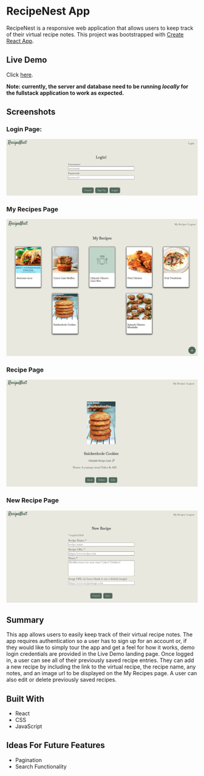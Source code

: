 # RecipeNest App

RecipeNest is a responsive web application that allows users to keep track of their virtual recipe notes. This project was bootstrapped with [Create React App](https://github.com/facebook/create-react-app).

## Live Demo

Click [here](https://recipenest.vercel.app/).

**Note: currently, the server and database need to be running *locally* for the fullstack application to work as expected.**

## Screenshots

### Login Page:

![login page image](assets/screenshots/Login.png)

### My Recipes Page

![my recipes page](assets/screenshots/MyRecipes.png)

### Recipe Page

![recipe page image](assets/screenshots/RecipePage.png)

### New Recipe Page

![new recipe page](assets/screenshots/NewRecipe.png)

## Summary

This app allows users to easily keep track of their virtual recipe notes. The app requires authentication so a user has to sign up for an account or, if they would like to simply tour the app and get a feel for how it works, demo login credentials are provided in the Live Demo landing page. Once logged in, a user can see all of their previously saved recipe entries. They can add a new recipe by including the link to the virtual recipe, the recipe name, any notes, and an image url to be displayed on the My Recipes page. A user can also edit or delete previously saved recipes.

## Built With

* React
* CSS
* JavaScript

## Ideas For Future Features

* Pagination
* Search Functionality